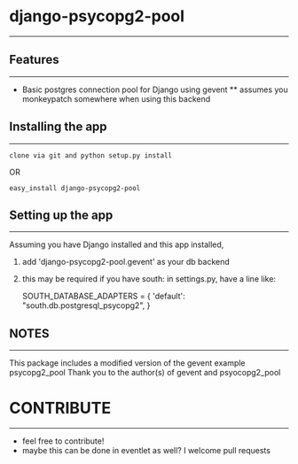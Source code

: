 # django-psycopg2-pool
--------------------

## Features
-----------

* Basic postgres connection pool for Django using gevent
** assumes you monkeypatch somewhere when using this backend

## Installing the app
----------------------
    clone via git and python setup.py install
   
OR

    easy_install django-psycopg2-pool

## Setting up the app
----------------------

Assuming you have Django installed and this app installed,

1. add 'django-psycopg2-pool.gevent' as your db backend
2. this may be required if you have south: in settings.py, have a line like:

    SOUTH_DATABASE_ADAPTERS = {
        'default': "south.db.postgresql_psycopg2",
    }


## NOTES
---------
This package includes a modified version of the gevent example psycopg2_pool
Thank you to the author(s) of gevent and psyocopg2_pool

# CONTRIBUTE
-----------
* feel free to contribute!
* maybe this can be done in eventlet as well? I welcome pull requests


